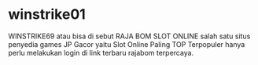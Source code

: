 # winstrike01
WINSTRIKE69 atau bisa di sebut RAJA BOM SLOT ONLINE salah satu situs penyedia games JP Gacor yaitu Slot Online Paling TOP Terpopuler hanya perlu melakukan login di link terbaru rajabom terpercaya.
